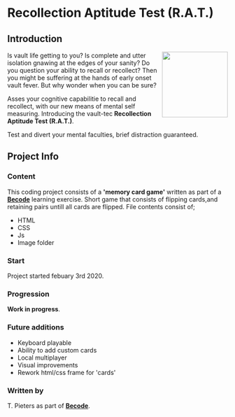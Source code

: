 
<h1>Recollection Aptitude Test (R.A.T.)</h1>

<h2>Introduction</h2>

<img align='right' width='150px' height='150px' display='absolute' src='https://external-content.duckduckgo.com/iu/?u=https%3A%2F%2Ftse1.mm.bing.net%2Fth%3Fid%3DOIP.8MxrY_tX8TsEFZOT_aNPwgHaHs%26pid%3DApi&f=1'>

Is vault life getting to you? Is complete and utter isolation gnawing at the edges of your sanity?
Do you question your ability to recall or recollect? Then you might be suffering at the hands
of early onset vault fever. But why wonder when you can be sure?

Asses your cognitive capabilitie to recall and recollect, with our new means of mental self measuring.
Introducing the vault-tec **Recollection Aptitude Test (R.A.T.)**.

Test and divert your mental faculties, brief distraction guaranteed.


<h2>Project Info</h2>

<h3>Content</h3>

This coding project consists of a **'memory card game'** written as part of a [**Becode**](https://becode.org/) learning exercise.
Short game that consists of flipping cards,and retaining pairs untill all cards are flipped.
File contents consist of;
* HTML
* CSS
* Js
* Image folder


<h3>Start</h3>

Project started febuary 3rd 2020.


<h3>Progression</h3>

**Work in progress**.


<h3>Future additions</h3>

* Keyboard playable
* Ability to add custom cards
* Local multiplayer
* Visual improvements
* Rework html/css frame for 'cards'


<h3>Written by</h3>

T. Pieters as part of [**Becode**](https://becode.org/).

